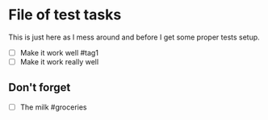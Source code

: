 # File of test tasks

This is just here as I mess around and before I get some proper tests setup.

* [ ] Make it work well #tag1 
* [ ] Make it work really well

## Don't forget

* [ ] The milk #groceries 
